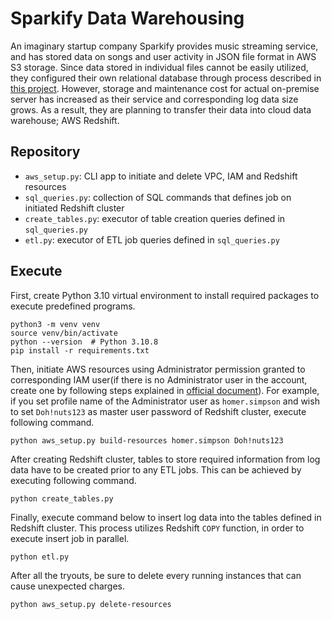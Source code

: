 # Sparkify Data Warehousing

An imaginary startup company Sparkify provides music streaming service, and has stored data on songs and user activity in JSON file format in AWS S3 storage. Since data stored in individual files cannot be easily utilized, they configured their own relational database through process described in [this project](https://github.com/grainpowder/postgresql-data-modeling). However, storage and maintenance cost for actual on-premise server has increased as their service and corresponding log data size grows. As a result, they are planning to transfer their data into cloud data warehouse; AWS Redshift.

## Repository

* `aws_setup.py`: CLI app to initiate and delete VPC, IAM and Redshift resources
* `sql_queries.py`: collection of SQL commands that defines job on initiated Redshift cluster
* `create_tables.py`: executor of table creation queries defined in `sql_queries.py`
* `etl.py`:  executor of ETL job queries defined in `sql_queries.py`

## Execute

First, create Python 3.10 virtual environment to install required packages to execute predefined programs.

```
python3 -m venv venv
source venv/bin/activate
python --version  # Python 3.10.8
pip install -r requirements.txt
```

Then, initiate AWS resources using Administrator permission granted to corresponding IAM user(if there is no Administrator user in the account, create one by following steps explained in [official document](https://docs.aws.amazon.com/IAM/latest/UserGuide/getting-started_create-admin-group.html)). For example, if you set profile name of the Administrator user as `homer.simpson` and wish to set `Doh!nuts123` as master user password of Redshift cluster, execute following command.

```
python aws_setup.py build-resources homer.simpson Doh!nuts123
```

After creating Redshift cluster, tables to store required information from log data have to be created prior to any ETL jobs. This can be achieved by executing following command.

```
python create_tables.py
```

Finally, execute command below to insert log data into the tables defined in Redshift cluster. This process utilizes Redshift `COPY` function, in order to execute insert job in parallel.

```
python etl.py
```

After all the tryouts, be sure to delete every running instances that can cause unexpected charges.

```
python aws_setup.py delete-resources
```